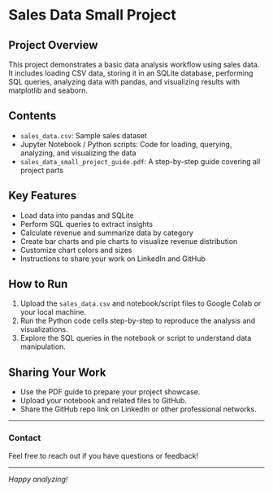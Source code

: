 # Sales Data Small Project

## Project Overview

This project demonstrates a basic data analysis workflow using sales data.  
It includes loading CSV data, storing it in an SQLite database, performing SQL queries, analyzing data with pandas, and visualizing results with matplotlib and seaborn.

## Contents

- `sales_data.csv`: Sample sales dataset  
- Jupyter Notebook / Python scripts: Code for loading, querying, analyzing, and visualizing the data  
- `sales_data_small_project_guide.pdf`: A step-by-step guide covering all project parts  

## Key Features

- Load data into pandas and SQLite  
- Perform SQL queries to extract insights  
- Calculate revenue and summarize data by category  
- Create bar charts and pie charts to visualize revenue distribution  
- Customize chart colors and sizes  
- Instructions to share your work on LinkedIn and GitHub  

## How to Run

1. Upload the `sales_data.csv` and notebook/script files to Google Colab or your local machine.  
2. Run the Python code cells step-by-step to reproduce the analysis and visualizations.  
3. Explore the SQL queries in the notebook or script to understand data manipulation.  

## Sharing Your Work

- Use the PDF guide to prepare your project showcase.  
- Upload your notebook and related files to GitHub.  
- Share the GitHub repo link on LinkedIn or other professional networks.

---

### Contact

Feel free to reach out if you have questions or feedback!

---

*Happy analyzing!*
